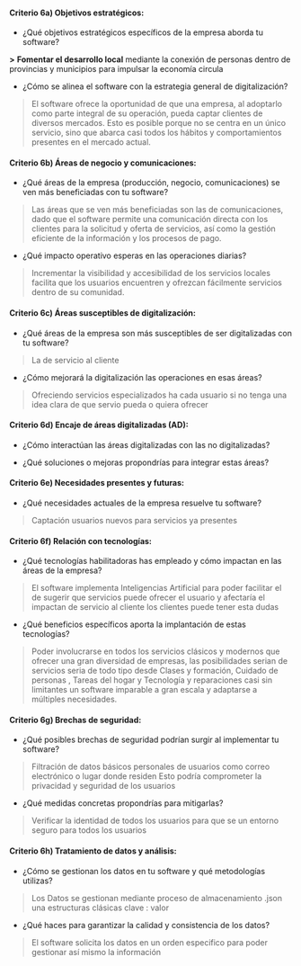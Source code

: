 #### **Criterio 6a) Objetivos estratégicos:**

-   ¿Qué objetivos estratégicos específicos de la empresa aborda tu software?
    

  

**>** **Fomentar el desarrollo local** mediante la conexión de personas dentro de provincias y municipios para impulsar la economía circula

  

-   ¿Cómo se alinea el software con la estrategia general de digitalización?
    

> El software ofrece la oportunidad de que una empresa, al adoptarlo como parte integral de su operación, pueda captar clientes de diversos mercados. Esto es posible porque no se centra en un único servicio, sino que abarca casi todos los hábitos y comportamientos presentes en el mercado actual.

#### **Criterio 6b) Áreas de negocio y comunicaciones:**

-   ¿Qué áreas de la empresa (producción, negocio, comunicaciones) se ven más beneficiadas con tu software?
    

  

> Las áreas que se ven más beneficiadas son las de comunicaciones, dado que el software permite una comunicación directa con los clientes para la solicitud y oferta de servicios, así como la gestión eficiente de la información y los procesos de pago.

  

-   ¿Qué impacto operativo esperas en las operaciones diarias?
    

> Incrementar la visibilidad y accesibilidad de los servicios locales facilita que los usuarios encuentren y ofrezcan fácilmente servicios dentro de su comunidad.

  
  

#### **Criterio 6c) Áreas susceptibles de digitalización:**

-   ¿Qué áreas de la empresa son más susceptibles de ser digitalizadas con tu software?
    

> La de servicio al cliente

  

  

  

-   ¿Cómo mejorará la digitalización las operaciones en esas áreas?
    

> Ofreciendo servicios especializados ha cada usuario si no tenga una idea clara de que servio pueda o quiera ofrecer

#### **Criterio 6d) Encaje de áreas digitalizadas (AD):**

-   ¿Cómo interactúan las áreas digitalizadas con las no digitalizadas?
    

  

-   ¿Qué soluciones o mejoras propondrías para integrar estas áreas?
    

#### **Criterio 6e) Necesidades presentes y futuras:**

-   ¿Qué necesidades actuales de la empresa resuelve tu software?
    

> Captación usuarios nuevos para servicios ya presentes

#### **Criterio 6f) Relación con tecnologías:**

-   ¿Qué tecnologías habilitadoras has empleado y cómo impactan en las áreas de la empresa?
    

> El software implementa Inteligencias Artificial para poder facilitar el de sugerir que servicios puede ofrecer el usuario y afectaría el impactan de servicio al cliente los clientes puede tener esta dudas

  

  

-   ¿Qué beneficios específicos aporta la implantación de estas tecnologías?
    

> Poder involucrarse en todos los servicios clásicos y modernos que ofrecer una gran diversidad de empresas, las posibilidades serian de servicios seria de todo tipo desde Clases y formación, Cuidado de personas , Tareas del hogar y Tecnología y reparaciones casi sin limitantes un software imparable a gran escala y adaptarse a múltiples necesidades.

#### **Criterio 6g) Brechas de seguridad:**

-   ¿Qué posibles brechas de seguridad podrían surgir al implementar tu software?
    

  

> Filtración de datos básicos personales de usuarios como correo electrónico o lugar donde residen Esto podría comprometer la privacidad y seguridad de los usuarios

  

-   ¿Qué medidas concretas propondrías para mitigarlas?
    

> Verificar la identidad de todos los usuarios para que se un entorno seguro para todos los usuarios

#### **Criterio 6h) Tratamiento de datos y análisis:**

-   ¿Cómo se gestionan los datos en tu software y qué metodologías utilizas?
    

> Los Datos se gestionan mediante proceso de almacenamiento .json una estructuras clásicas clave : valor



-   ¿Qué haces para garantizar la calidad y consistencia de los datos?
    
> El software solicita los datos en un orden especifico para poder gestionar así mismo la información
